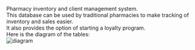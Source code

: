 Pharmacy inventory and client management system. \
This database can be used by traditional pharmacies to make tracking of inventory and sales easier. \
It also provides the option of starting a loyalty program. \
Here is the diagram of the tables: \
![diagram](https://code.mipt.ru/db2024s/zgeibit-project/-/blob/Dev/diagram.png)
